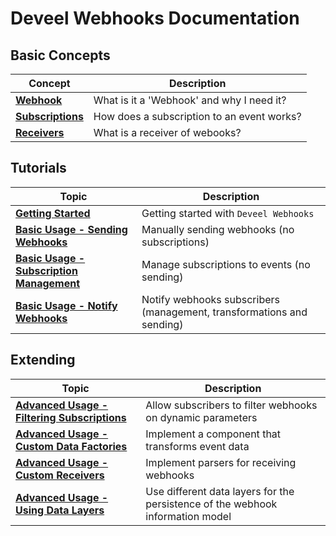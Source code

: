 <!--
 Copyright 2022 Deveel
 
 Licensed under the Apache License, Version 2.0 (the "License");
 you may not use this file except in compliance with the License.
 You may obtain a copy of the License at
 
     http://www.apache.org/licenses/LICENSE-2.0
 
 Unless required by applicable law or agreed to in writing, software
 distributed under the License is distributed on an "AS IS" BASIS,
 WITHOUT WARRANTIES OR CONDITIONS OF ANY KIND, either express or implied.
 See the License for the specific language governing permissions and
 limitations under the License.
-->

# Deveel Webhooks Documentation

## Basic Concepts

| Concept                                              | Description                                |
| ---------------------------------------------------- | ------------------------------------------ |
| **[Webhook](concept_webhook.md)**                     | What is it a 'Webhook' and why I need it?  |
| **[Subscriptions](concept_webhook_subscription.md)** | How does a subscription to an event works? |
| **[Receivers](concept_webhook_receiver.md)**         | What is a receiver of webooks?             |

## Tutorials

| Topic                                                                  | Description                                                           |
| ---------------------------------------------------------------------- | --------------------------------------------------------------------- |
| **[Getting Started](getting_started.md)**                              | Getting started with `Deveel Webhooks`                                |
| **[Basic Usage - Sending Webhooks](basic_usage_send.md)**              | Manually sending webhooks (no subscriptions)                          |
| **[Basic Usage - Subscription Management](basic_usage_management.md)** | Manage subscriptions to events (no sending)                           |
| **[Basic Usage - Notify Webhooks](basic_usage_notify.md)**             | Notify webhooks subscribers (management, transformations and sending) |

## Extending

| Topic                                                                              | Description                                                                    |
| ---------------------------------------------------------------------------------- | ------------------------------------------------------------------------------ |
| **[Advanced Usage - Filtering Subscriptions](advanced_usage_filters.md)**          | Allow subscribers to filter webhooks on dynamic parameters                     |
| **[Advanced Usage - Custom Data Factories](advanced_usage_custom_datafactory.md)** | Implement a component that transforms event data                               |
| **[Advanced Usage - Custom Receivers](advanced_usage_custom_receiver.md)**         | Implement parsers for receiving webhooks                                       |
| **[Advanced Usage - Using Data Layers](advanced_usage_data_layer.md)**             | Use different data layers for the persistence of the webhook information model |
